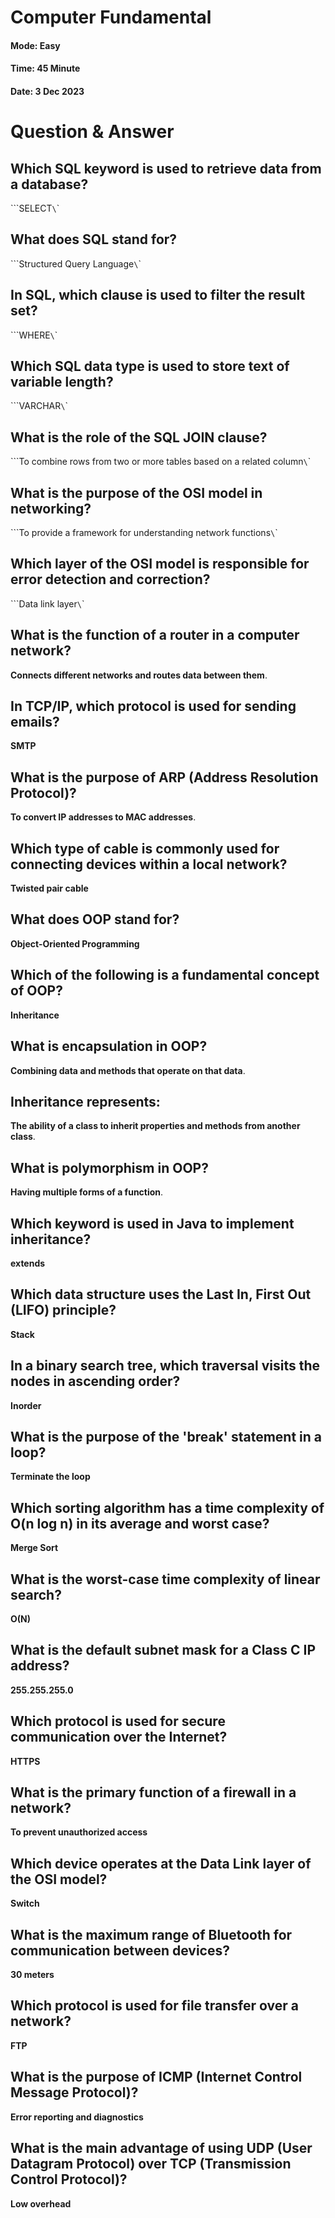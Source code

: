 # **Computer Fundamental**

#### Mode: Easy  
#### Time: 45 Minute  
#### Date: 3 Dec 2023

# Question & Answer

## Which SQL keyword is used to retrieve data from a database?
\```SELECT`\`\`

## What does SQL stand for?
\```Structured Query Language`\`\`

## In SQL, which clause is used to filter the result set?
\```WHERE`\`\`

## Which SQL data type is used to store text of variable length?
\```VARCHAR`\`\`

## What is the role of the SQL JOIN clause?
\```To combine rows from two or more tables based on a related column`\`\`

## What is the purpose of the OSI model in networking?
\```To provide a framework for understanding network functions`\`\`

## Which layer of the OSI model is responsible for error detection and correction?
\```Data link layer`\`\`

## What is the function of a router in a computer network?
**Connects different networks and routes data between them**.

## In TCP/IP, which protocol is used for sending emails?
**SMTP**

## What is the purpose of ARP (Address Resolution Protocol)?
**To convert IP addresses to MAC addresses**.

## Which type of cable is commonly used for connecting devices within a local network?
**Twisted pair cable**

## What does OOP stand for?
**Object-Oriented Programming**

## Which of the following is a fundamental concept of OOP?
**Inheritance**

## What is encapsulation in OOP?
**Combining data and methods that operate on that data**.

## Inheritance represents:
**The ability of a class to inherit properties and methods from another class**.

## What is polymorphism in OOP?
**Having multiple forms of a function**.

## Which keyword is used in Java to implement inheritance?
**extends**

## Which data structure uses the Last In, First Out (LIFO) principle?
**Stack**

## In a binary search tree, which traversal visits the nodes in ascending order?
**Inorder**

## What is the purpose of the 'break' statement in a loop?
**Terminate the loop**

## Which sorting algorithm has a time complexity of O(n log n) in its average and worst case?
**Merge Sort**

## What is the worst-case time complexity of linear search?
**O(N)**

## What is the default subnet mask for a Class C IP address?
**255.255.255.0**

## Which protocol is used for secure communication over the Internet?
**HTTPS**

## What is the primary function of a firewall in a network?
**To prevent unauthorized access**

## Which device operates at the Data Link layer of the OSI model?
**Switch**

## What is the maximum range of Bluetooth for communication between devices?
**30 meters**

## Which protocol is used for file transfer over a network?
**FTP**

## What is the purpose of ICMP (Internet Control Message Protocol)?
**Error reporting and diagnostics**

## What is the main advantage of using UDP (User Datagram Protocol) over TCP (Transmission Control Protocol)?
**Low overhead**
